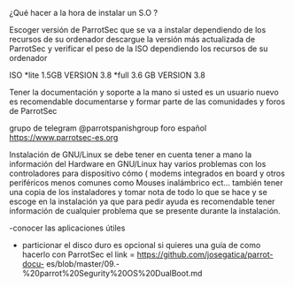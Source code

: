 ¿Qué hacer a la hora de instalar un S.O ?

Escoger versión de ParrotSec que se va a instalar dependiendo de los
recursos de su ordenador descargue la versión más actualizada de ParrotSec y verificar el peso
de la ISO dependiendo los recursos de su ordenador

ISO
*lite 1.5GB VERSION 3.8
*full 3.6 GB VERSION 3.8

Tener la documentación y soporte a la mano
si usted es un usuario nuevo es recomendable documentarse y formar parte de
las comunidades y foros de ParrotSec 
 
grupo de telegram 
@parrotspanishgroup
foro español
https://www.parrotsec-es.org


 Instalación de GNU/Linux
se debe tener en cuenta tener a mano la información del Hardware
en GNU/Linux hay varios problemas con los controladores para dispositivo
cómo ( modems integrados en board y otros periféricos menos comunes
como Mouses inalámbrico ect... 
también tener una copia de los instaladores
y tomar nota de todo lo que se hace y se escoge en la instalación
ya que para pedir ayuda es recomendable tener información de cualquier
problema que se presente durante la instalación.

-conocer las aplicaciones útiles
- particionar el disco duro es opcional si quieres una guía de como 
hacerlo con ParrotSec el link =  https://github.com/josegatica/parrot-docu-
es/blob/master/09.-%20parrot%20Segurity%20OS%20DualBoot.md



